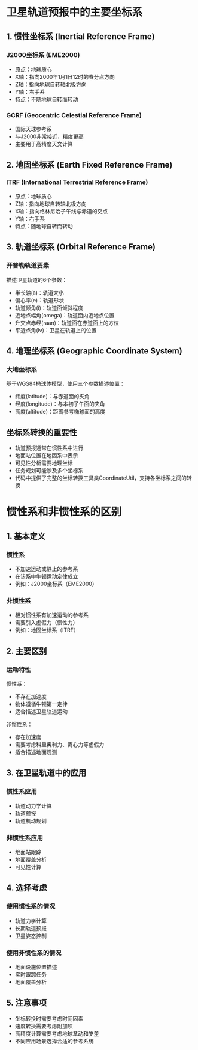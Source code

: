 # 卫星轨道预报中的主要坐标系

## 1. 惯性坐标系 (Inertial Reference Frame)

### J2000坐标系 (EME2000)
- 原点：地球质心
- X轴：指向2000年1月1日12时的春分点方向
- Z轴：指向地球自转轴北极方向
- Y轴：右手系
- 特点：不随地球自转而转动

### GCRF (Geocentric Celestial Reference Frame)
- 国际天球参考系
- 与J2000非常接近，精度更高
- 主要用于高精度天文计算

## 2. 地固坐标系 (Earth Fixed Reference Frame)

### ITRF (International Terrestrial Reference Frame)
- 原点：地球质心
- Z轴：指向地球自转轴北极方向
- X轴：指向格林尼治子午线与赤道的交点
- Y轴：右手系
- 特点：随地球自转而转动

## 3. 轨道坐标系 (Orbital Reference Frame)

### 开普勒轨道要素
描述卫星轨道的6个参数：
- 半长轴(a)：轨道大小
- 偏心率(e)：轨道形状
- 轨道倾角(i)：轨道面倾斜程度
- 近地点幅角(omega)：轨道面内近地点位置
- 升交点赤经(raan)：轨道面在赤道面上的方位
- 平近点角(lv)：卫星在轨道上的位置

## 4. 地理坐标系 (Geographic Coordinate System)

### 大地坐标系
基于WGS84椭球体模型，使用三个参数描述位置：
- 纬度(latitude)：与赤道面的夹角
- 经度(longitude)：与本初子午面的夹角
- 高度(altitude)：距离参考椭球面的高度

## 坐标系转换的重要性
- 轨道预报通常在惯性系中进行
- 地面站位置在地固系中表示
- 可见性分析需要地理坐标
- 任务规划可能涉及多个坐标系
- 代码中提供了完整的坐标转换工具类CoordinateUtil，支持各坐标系之间的转换

# 惯性系和非惯性系的区别

## 1. 基本定义

### 惯性系
- 不加速运动或静止的参考系
- 在该系中牛顿运动定律成立
- 例如：J2000坐标系（EME2000）

### 非惯性系
- 相对惯性系有加速运动的参考系
- 需要引入虚假力（惯性力）
- 例如：地固坐标系（ITRF）

## 2. 主要区别

### 运动特性
惯性系：
- 不存在加速度
- 物体遵循牛顿第一定律
- 适合描述卫星轨道运动

非惯性系：
- 存在加速度
- 需要考虑科里奥利力、离心力等虚假力
- 适合描述地面观测

## 3. 在卫星轨道中的应用

### 惯性系应用
- 轨道动力学计算
- 轨道预报
- 轨道机动规划

### 非惯性系应用
- 地面站跟踪
- 地面覆盖分析
- 可见性计算

## 4. 选择考虑

### 使用惯性系的情况
- 轨道力学计算
- 长期轨道预报
- 卫星姿态控制

### 使用非惯性系的情况
- 地面设施位置描述
- 实时跟踪任务
- 地面覆盖分析

## 5. 注意事项
- 坐标转换时需要考虑时间因素
- 速度转换需要考虑附加项
- 高精度计算需要考虑地球章动和岁差
- 不同应用场景选择合适的参考系统